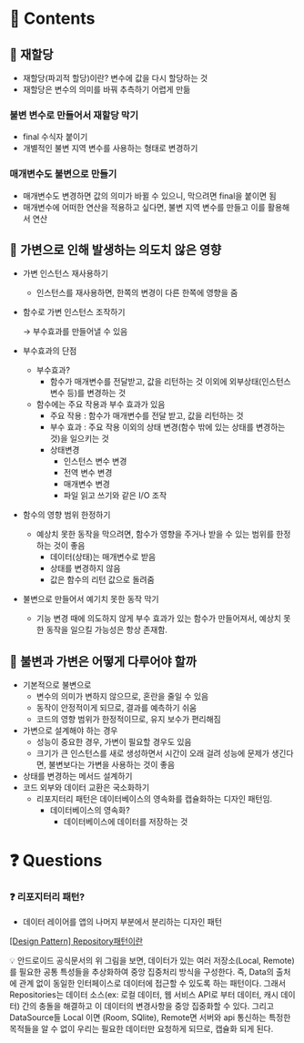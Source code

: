 # 📌 Contents


## 📌 재할당

- 재할당(파괴적 할당)이란? 변수에 값을 다시 할당하는 것
- 재할당은 변수의 의미를 바꿔 추측하기 어렵게 만듦

### 불변 변수로 만들어서 재할당 막기

- final 수식자 붙이기
- 개별적인 불변 지역 변수를 사용하는 형태로 변경하기

### 매개변수도 불변으로 만들기

- 매개변수도 변경하면 값의 의미가 바뀔 수 있으니, 막으려면 final을 붙이면 됨
- 매개변수에 어떠한 연산을 적용하고 싶다면, 불변 지역 변수를 만들고 이를 활용해서 연산

## 📌 가변으로 인해 발생하는 의도치 않은 영향

- 가변 인스턴스 재사용하기
    - 인스턴스를 재사용하면, 한쪽의 변경이 다른 한쪽에 영향을 줌
- 함수로 가변 인스턴스 조작하기
    
    → 부수효과를 만들어낼 수 있음
    
- 부수효과의 단점
    - 부수효과?
        - 함수가 매개변수를 전달받고, 값을 리턴하는 것 이외에 외부상태(인스턴스 변수 등)를 변경하는 것
    - 함수에는 주요 작용과 부수 효과가 있음
        - 주요 작용 : 함수가 매개변수를 전달 받고, 값을 리턴하는 것
        - 부수 효과 : 주요 작용 이외의 상태 변경(함수 밖에 있는 상태를 변경하는 것)을 일으키는 것
        - 상태변경
            - 인스턴스 변수 변경
            - 전역 변수 변경
            - 매개변수 변경
            - 파일 읽고 쓰기와 같은 I/O 조작
- 함수의 영향 범위 한정하기
    - 예상치 못한 동작을 막으려면, 함수가 영향을 주거나 받을 수 있는 범위를 한정하는 것이 좋음
        - 데이터(상태)는 매개변수로 받음
        - 상태를 변경하지 않음
        - 값은 함수의 리턴 값으로 돌려줌
- 불변으로 만들어서 예기치 못한 동작 막기
    - 기능 변경 때에 의도하지 않게 부수 효과가  있는 함수가 만들어져서, 예상치 못한 동작을 일으킬 가능성은 항상 존재함.

## 📌 불변과 가변은 어떻게 다루어야 할까

- 기본적으로 불변으로
    - 변수의 의미가 변하지 않으므로, 혼란을 줄일 수 있음
    - 동작이 안정적이게 되므로, 결과를 예측하기 쉬움
    - 코드의 영향 범위가 한정적이므로, 유지 보수가 편리해짐
- 가변으로 설계해야 하는 경우
    - 성능이 중요한 경우, 가변이 필요할 경우도 있음
    - 크기가 큰 인스턴스를 새로 생성하면서 시간이 오래 걸려 성능에 문제가 생긴다면, 불변보다는 가변을 사용하는 것이 좋음
- 상태를 변경하는 메서드 설계하기
- 코드 외부와 데이터 교환은 국소화하기
    - 리포지터리 패턴은 데이터베이스의 영속화를 캡슐화하는 디자인 패턴임.
        - 데이터베이스의 영속화?
            - 데이터베이스에 데이터를 저장하는 것

# ❓ Questions


### ❓ 리포지터리 패턴?

- 데이터 레이어를 앱의 나머지 부분에서 분리하는 디자인 패턴

[[Design Pattern] Repository패턴이란](https://eunjin3786.tistory.com/198)


<aside>
💡 안드로이드 공식문서의 위 그림을 보면, 데이터가 있는 여러 저장소(Local, Remote)를 필요한 공통 특성들을 추상화하여 중앙 집중처리 방식을 구성한다. 즉, Data의 출처에 관계 없이 동일한 인터페이스로 데이터에 접근할 수 있도록 하는 패턴이다. 그래서 Repositories는 데이터 소스(ex: 로컬 데이터, 웹 서비스 API로 부터 데이터, 캐시 데이터) 간의 충돌을 해결하고 이 데이터의 변경사항을 중앙 집중화할 수 있다. 그리고 DataSource들 Local 이면 (Room, SQlite), Remote면 서버와 api 통신하는 특정한 목적들을 알 수 없이 우리는 필요한 데이터만 요청하게 되므로, 캡슐화 되게 된다.

</aside>
